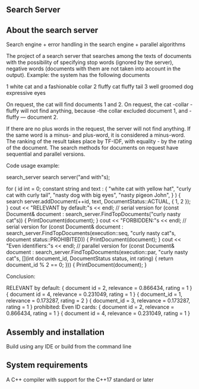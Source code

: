 Search Server
------------

About the search server
----------------------

Search engine + error handling in the search engine + parallel algorithms

The project of a search server that searches among the texts of documents with the possibility of specifying stop words (ignored by the server), negative words (documents with them are not taken into account in the output). Example: the system has the following documents

1 white cat and a fashionable collar
2 fluffy cat fluffy tail
3 well groomed dog expressive eyes

On request, the cat will find documents 1 and 2. On request, the cat -collar -fluffy will not find anything, because -the collar excluded document 1, and -fluffy — document 2.

If there are no plus words in the request, the server will not find anything.
If the same word is a minus- and plus-word, it is considered a minus-word.
The ranking of the result takes place by TF-IDF, with equality - by the rating of the document.
The search methods for documents on request have sequential and parallel versions.

Code usage example:

search_server search server("and with"s);

for (
id int = 0;
constant string and text : {
"white cat with yellow hat", "curly cat with curly tail", "nasty dog with big eyes", "nasty pigeon John",
}
)
{
search server.addDocument(++id, text, DocumentStatus::ACTUAL, { 1, 2 });
}
cout << "RELEVANT by default:"s << endl;
// serial version
for (const Document& document : search_server.FindTopDocuments("curly nasty cat"s)) {
PrintDocument(document);
}
cout << "FORBIDDEN:"s << endl;
// serial version
for (const Document& document : search_server.FindTopDocuments(execution::seq, "curly nasty cat"s, document status::PROHIBITED)) {
PrintDocument(document);
}
cout << "Even identifiers:"s << endl;
// parallel version
for (const Document& document : search_server.FindTopDocuments(execution::par, "curly nasty cat"s, [](int document_id, DocumentStatus status, int rating) { return document_id % 2 == 0; })) {
PrintDocument(document);
}

Conclusion:

RELEVANT by default:
{ document id = 2, relevance = 0.866434, rating = 1 }
{ document id = 4, relevance = 0.231049, rating = 1 }
{ document_id = 1, relevance = 0.173287, rating = 2 }
{ document_id = 3, relevance = 0.173287, rating = 1 }
prohibited:
Even ID cards:
{ document id = 2, relevance = 0.866434, rating = 1 }
{ document id = 4, relevance = 0.231049, rating = 1 }

Assembly and installation
------------------------

Build using any IDE or build from the command line

System requirements
------------------

A C++ compiler with support for the C++17 standard or later

